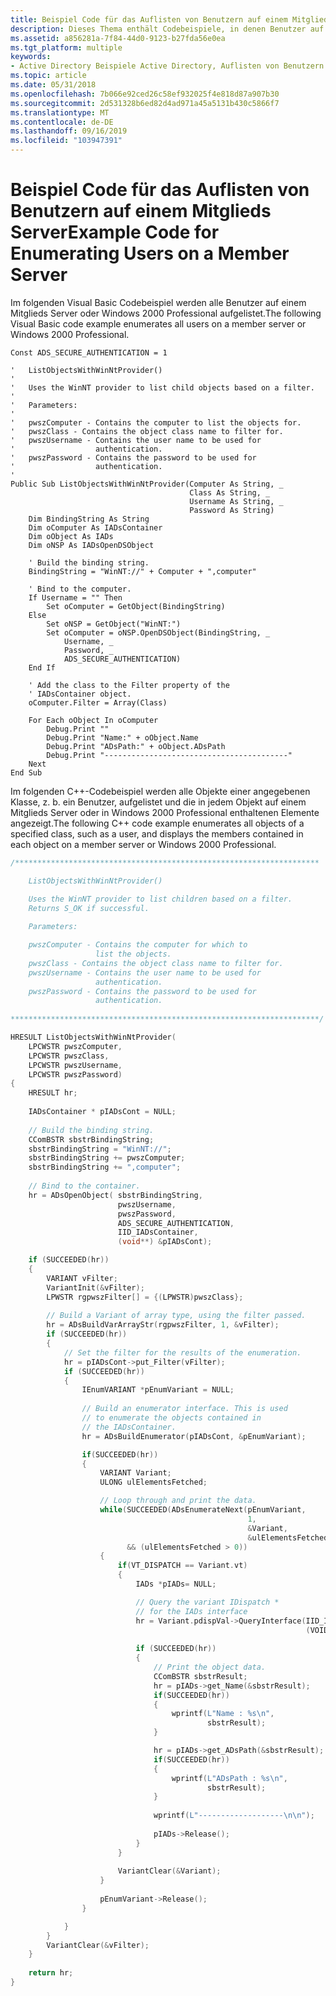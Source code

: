 ```yaml
---
title: Beispiel Code für das Auflisten von Benutzern auf einem Mitglieds Server
description: Dieses Thema enthält Codebeispiele, in denen Benutzer auf einem Mitglieds Server aufgelistet werden.
ms.assetid: a856281a-7f84-44d0-9123-b27fda56e0ea
ms.tgt_platform: multiple
keywords:
- Active Directory Beispiele Active Directory, Auflisten von Benutzern auf einem Mitglieds Server
ms.topic: article
ms.date: 05/31/2018
ms.openlocfilehash: 7b066e92ced26c58ef932025f4e818d87a907b30
ms.sourcegitcommit: 2d531328b6ed82d4ad971a45a5131b430c5866f7
ms.translationtype: MT
ms.contentlocale: de-DE
ms.lasthandoff: 09/16/2019
ms.locfileid: "103947391"
---
```

# <a name="example-code-for-enumerating-users-on-a-member-server"></a><span data-ttu-id="12bf4-104">Beispiel Code für das Auflisten von Benutzern auf einem Mitglieds Server</span><span class="sxs-lookup"><span data-stu-id="12bf4-104">Example Code for Enumerating Users on a Member Server</span></span>

<span data-ttu-id="12bf4-105">Im folgenden Visual Basic Codebeispiel werden alle Benutzer auf einem Mitglieds Server oder Windows 2000 Professional aufgelistet.</span><span class="sxs-lookup"><span data-stu-id="12bf4-105">The following Visual Basic code example enumerates all users on a member server or Windows 2000 Professional.</span></span>


```VB
Const ADS_SECURE_AUTHENTICATION = 1

'   ListObjectsWithWinNtProvider()
'
'   Uses the WinNT provider to list child objects based on a filter.
'
'   Parameters:
'
'   pwszComputer - Contains the computer to list the objects for.
'   pwszClass - Contains the object class name to filter for.
'   pwszUsername - Contains the user name to be used for 
'                  authentication.
'   pwszPassword - Contains the password to be used for 
'                  authentication.
'
Public Sub ListObjectsWithWinNtProvider(Computer As String, _
                                        Class As String, _
                                        Username As String, _
                                        Password As String)
    Dim BindingString As String
    Dim oComputer As IADsContainer
    Dim oObject As IADs
    Dim oNSP As IADsOpenDSObject
    
    ' Build the binding string.
    BindingString = "WinNT://" + Computer + ",computer"
    
    ' Bind to the computer.
    If Username = "" Then
        Set oComputer = GetObject(BindingString)
    Else
        Set oNSP = GetObject("WinNT:")
        Set oComputer = oNSP.OpenDSObject(BindingString, _
            Username, _
            Password, _
            ADS_SECURE_AUTHENTICATION)
    End If
    
    ' Add the class to the Filter property of the 
    ' IADsContainer object.
    oComputer.Filter = Array(Class)
    
    For Each oObject In oComputer
        Debug.Print ""
        Debug.Print "Name:" + oObject.Name
        Debug.Print "ADsPath:" + oObject.ADsPath
        Debug.Print "-----------------------------------------"
    Next
End Sub
```



<span data-ttu-id="12bf4-106">Im folgenden C++-Codebeispiel werden alle Objekte einer angegebenen Klasse, z. b. ein Benutzer, aufgelistet und die in jedem Objekt auf einem Mitglieds Server oder in Windows 2000 Professional enthaltenen Elemente angezeigt.</span><span class="sxs-lookup"><span data-stu-id="12bf4-106">The following C++ code example enumerates all objects of a specified class, such as a user, and displays the members contained in each object on a member server or Windows 2000 Professional.</span></span>


```C++
/********************************************************************

    ListObjectsWithWinNtProvider()

    Uses the WinNT provider to list children based on a filter. 
    Returns S_OK if successful.
 
    Parameters:

    pwszComputer - Contains the computer for which to 
                   list the objects.
    pwszClass - Contains the object class name to filter for.
    pwszUsername - Contains the user name to be used for 
                   authentication.
    pwszPassword - Contains the password to be used for 
                   authentication.
 
*********************************************************************/

HRESULT ListObjectsWithWinNtProvider(
    LPCWSTR pwszComputer, 
    LPCWSTR pwszClass, 
    LPCWSTR pwszUsername, 
    LPCWSTR pwszPassword)
{
    HRESULT hr;
 
    IADsContainer * pIADsCont = NULL;
 
    // Build the binding string.
    CComBSTR sbstrBindingString;
    sbstrBindingString = "WinNT://";
    sbstrBindingString += pwszComputer;
    sbstrBindingString += ",computer";
    
    // Bind to the container.
    hr = ADsOpenObject( sbstrBindingString,
                        pwszUsername, 
                        pwszPassword, 
                        ADS_SECURE_AUTHENTICATION,
                        IID_IADsContainer, 
                        (void**) &pIADsCont);

    if (SUCCEEDED(hr))
    {
        VARIANT vFilter;
        VariantInit(&vFilter);
        LPWSTR rgpwszFilter[] = {(LPWSTR)pwszClass};
 
        // Build a Variant of array type, using the filter passed.
        hr = ADsBuildVarArrayStr(rgpwszFilter, 1, &vFilter);
        if (SUCCEEDED(hr))
        {
            // Set the filter for the results of the enumeration.
            hr = pIADsCont->put_Filter(vFilter);
            if (SUCCEEDED(hr))
            {
                IEnumVARIANT *pEnumVariant = NULL;
 
                // Build an enumerator interface. This is used 
                // to enumerate the objects contained in 
                // the IADsContainer.
                hr = ADsBuildEnumerator(pIADsCont, &pEnumVariant);

                if(SUCCEEDED(hr))
                {
                    VARIANT Variant;
                    ULONG ulElementsFetched;

                    // Loop through and print the data.
                    while(SUCCEEDED(ADsEnumerateNext(pEnumVariant, 
                                                     1,
                                                     &Variant, 
                                                     &ulElementsFetched))
                          && (ulElementsFetched > 0))
                    {
                        if(VT_DISPATCH == Variant.vt)
                        {
                            IADs *pIADs= NULL;

                            // Query the variant IDispatch *
                            // for the IADs interface
                            hr = Variant.pdispVal->QueryInterface(IID_IADs,
                                                                  (VOID**)&pIADs);
     
                            if (SUCCEEDED(hr))
                            {
                                // Print the object data.
                                CComBSTR sbstrResult;
                                hr = pIADs->get_Name(&sbstrResult); 
                                if(SUCCEEDED(hr))
                                {
                                    wprintf(L"Name : %s\n", 
                                            sbstrResult);
                                }

                                hr = pIADs->get_ADsPath(&sbstrResult); 
                                if(SUCCEEDED(hr))
                                {
                                    wprintf(L"ADsPath : %s\n", 
                                            sbstrResult);
                                }
     
                                wprintf(L"-------------------\n\n");
                                
                                pIADs->Release();
                            }
                        }
                    
                        VariantClear(&Variant);
                    }
                    
                    pEnumVariant->Release();
                }

            }
        }
        VariantClear(&vFilter);
    }
 
    return hr;
}
```



 

 





